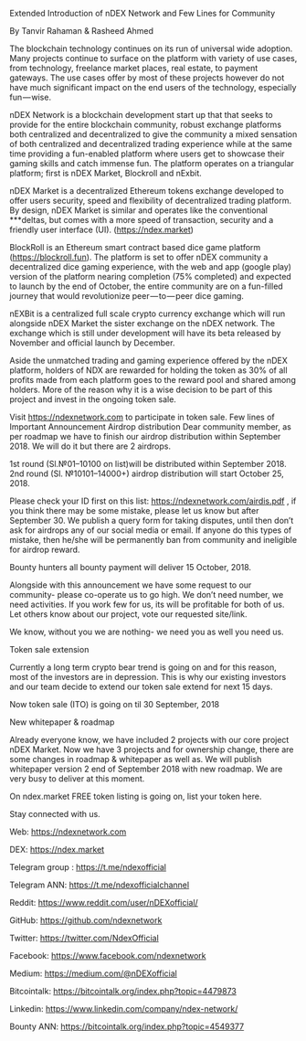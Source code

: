 Extended Introduction of nDEX Network and Few Lines for Community

By Tanvir Rahaman & Rasheed Ahmed

The blockchain technology continues on its run of universal wide adoption. Many projects continue to surface on the platform with variety of use cases, from technology, freelance market places, real estate, to payment gateways. The use cases offer by most of these projects however do not have much significant impact on the end users of the technology, especially fun — wise.



nDEX Network is a blockchain development start up that that seeks to provide for the entire blockchain community, robust exchange platforms both centralized and decentralized to give the community a mixed sensation of both centralized and decentralized trading experience while at the same time providing a fun-enabled platform where users get to showcase their gaming skills and catch immense fun. The platform operates on a triangular platform; first is nDEX Market, Blockroll and nExbit.


nDEX Market is a decentralized Ethereum tokens exchange developed to offer users security, speed and flexibility of decentralized trading platform. By design, nDEX Market is similar and operates like the conventional ***deltas, but comes with a more speed of transaction, security and a friendly user interface (UI). (https://ndex.market)




BlockRoll is an Ethereum smart contract based dice game platform (https://blockroll.fun). The platform is set to offer nDEX community a decentralized dice gaming experience, with the web and app (google play) version of the platform nearing completion (75% completed) and expected to launch by the end of October, the entire community are on a fun-filled journey that would revolutionize peer — to — peer dice gaming.



nEXBit is a centralized full scale crypto currency exchange which will run alongside nDEX Market the sister exchange on the nDEX network. The exchange which is still under development will have its beta released by November and official launch by December.



Aside the unmatched trading and gaming experience offered by the nDEX platform, holders of NDX are rewarded for holding the token as 30% of all profits made from each platform goes to the reward pool and shared among holders. More of the reason why it is a wise decision to be part of this project and invest in the ongoing token sale.



Visit https://ndexnetwork.com to participate in token sale.
Few lines of Important Announcement
Airdrop distribution
Dear community member, as per roadmap we have to finish our airdrop distribution within September 2018. We will do it but there are 2 airdrops.



1st round (Sl.№01–10100 on list)will be distributed within September 2018.
2nd round (Sl. №10101–14000+) airdrop distribution will start October 25, 2018.


Please check your ID first on this list: https://ndexnetwork.com/airdis.pdf , if you think there may be some mistake, please let us know but after September 30. We publish a query form for taking disputes, until then don’t ask for airdrops any of our social media or email. If anyone do this types of mistake, then he/she will be permanently ban from community and ineligible for airdrop reward.



Bounty hunters all bounty payment will deliver 15 October, 2018.


Alongside with this announcement we have some request to our community- please co-operate us to go high. We don’t need number, we need activities. If you work few for us, its will be profitable for both of us. Let others know about our project, vote our requested site/link.

We know, without you we are nothing- we need you as well you need us.


Token sale extension

Currently a long term crypto bear trend is going on and for this reason, most of the investors are in depression. This is why our existing investors and our team decide to extend our token sale extend for next 15 days.

Now token sale (ITO) is going on til 30 September, 2018


New whitepaper & roadmap

Already everyone know, we have included 2 projects with our core project nDEX Market. Now we have 3 projects and for ownership change, there are some changes in roadmap & whitepaper as well as. We will publish whitepaper version 2 end of September 2018 with new roadmap. We are very busy to deliver at this moment.


On ndex.market FREE token listing is going on, list your token here.


Stay connected with us.


Web: https://ndexnetwork.com

 DEX: https://ndex.market
 
 Telegram group : https://t.me/ndexofficial
 
 Telegram ANN: https://t.me/ndexofficialchannel
 
 Reddit: https://www.reddit.com/user/nDEXofficial/
 
 GitHub: https://github.com/ndexnetwork
 
 Twitter: https://twitter.com/NdexOfficial
 
 Facebook: https://www.facebook.com/ndexnetwork
 
 Medium: https://medium.com/@nDEXofficial
 
 Bitcointalk: https://bitcointalk.org/index.php?topic=4479873
 
 Linkedin: https://www.linkedin.com/company/ndex-network/
 
 Bounty ANN: https://bitcointalk.org/index.php?topic=4549377
 
